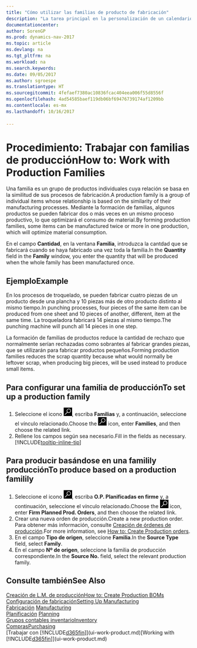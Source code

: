 ```yaml
---
title: "Cómo utilizar las familias de producto de fabricación"
description: "La tarea principal en la personalización de un calendario base para su empresa, o uno de sus socios comerciales, es cambiar el estado de los días laborables y días no laborables."
documentationcenter: 
author: SorenGP
ms.prod: dynamics-nav-2017
ms.topic: article
ms.devlang: na
ms.tgt_pltfrm: na
ms.workload: na
ms.search.keywords: 
ms.date: 09/05/2017
ms.author: sgroespe
ms.translationtype: HT
ms.sourcegitcommit: 4fefaef7380ac10836fcac404eea006f55d8556f
ms.openlocfilehash: 4ad54585baef119db06bf69476739174af1209bb
ms.contentlocale: es-mx
ms.lasthandoff: 10/16/2017

---
```

# <a name="how-to-work-with-production-families"></a><span data-ttu-id="0cf75-103">Procedimiento: Trabajar con familias de producción</span><span class="sxs-lookup"><span data-stu-id="0cf75-103">How to: Work with Production Families</span></span>
<span data-ttu-id="0cf75-104">Una familia es un grupo de productos individuales cuya relación se basa en la similitud de sus procesos de fabricación.</span><span class="sxs-lookup"><span data-stu-id="0cf75-104">A production family is a group of individual items whose relationship is based on the similarity of their manufacturing processes.</span></span> <span data-ttu-id="0cf75-105">Mediante la formación de familias, algunos productos se pueden fabricar dos o más veces en un mismo proceso productivo, lo que optimizará el consumo de material.</span><span class="sxs-lookup"><span data-stu-id="0cf75-105">By forming production families, some items can be manufactured twice or more in one production, which will optimize material consumption.</span></span>

<span data-ttu-id="0cf75-106">En el campo **Cantidad**, en la ventana **Familia**, introduzca la cantdad que se fabricará cuando se haya fabricado una vez toda la familia.</span><span class="sxs-lookup"><span data-stu-id="0cf75-106">In the **Quantity** field in the **Family** window, you enter the quantity that will be produced when the whole family has been manufactured once.</span></span>

## <a name="example"></a><span data-ttu-id="0cf75-107">Ejemplo</span><span class="sxs-lookup"><span data-stu-id="0cf75-107">Example</span></span>
<span data-ttu-id="0cf75-108">En los procesos de troquelado, se pueden fabricar cuatro piezas de un producto desde una plancha y 10 piezas más de otro producto distinto al mismo tiempo.</span><span class="sxs-lookup"><span data-stu-id="0cf75-108">In punching processes, four pieces of the same item can be produced from one sheet and 10 pieces of another, different, item at the same time.</span></span> <span data-ttu-id="0cf75-109">La troqueladora fabricará 14 piezas al mismo tiempo.</span><span class="sxs-lookup"><span data-stu-id="0cf75-109">The punching machine will punch all 14 pieces in one step.</span></span>

<span data-ttu-id="0cf75-110">La formación de familias de productos reduce la cantidad de rechazo que normalmente serían rechazadas como sobrantes al fabricar grandes piezas, que se utilizarán para fabricar productos pequeños.</span><span class="sxs-lookup"><span data-stu-id="0cf75-110">Forming production families reduces the scrap quantity because what would normally be leftover scrap, when producing big pieces, will be used instead to produce small items.</span></span>

## <a name="to-set-up-a-production-family"></a><span data-ttu-id="0cf75-111">Para configurar una familia de producción</span><span class="sxs-lookup"><span data-stu-id="0cf75-111">To set up a production family</span></span>
1. <span data-ttu-id="0cf75-112">Seleccione el icono ![Buscar página o informe](media/ui-search/search_small.png "icono Buscar página o informe"), escriba **Familias** y, a continuación, seleccione el vínculo relacionado.</span><span class="sxs-lookup"><span data-stu-id="0cf75-112">Choose the ![Search for Page or Report](media/ui-search/search_small.png "Search for Page or Report icon") icon, enter **Families**, and then choose the related link.</span></span>
2. <span data-ttu-id="0cf75-113">Rellene los campos según sea necesario.</span><span class="sxs-lookup"><span data-stu-id="0cf75-113">Fill in the fields as necessary.</span></span> [!INCLUDE[tooltip-inline-tip](includes/tooltip-inline-tip_md.md)]

## <a name="to-produce-based-on-a-production-familily"></a><span data-ttu-id="0cf75-114">Para producir basándose en una familily producción</span><span class="sxs-lookup"><span data-stu-id="0cf75-114">To produce based on a production familily</span></span>
1. <span data-ttu-id="0cf75-115">Seleccione el icono ![Buscar página o informe](media/ui-search/search_small.png "icono Buscar página o informe"), escriba **O.P. Planificadas en firme** y, a continuación, seleccione el vínculo relacionado.</span><span class="sxs-lookup"><span data-stu-id="0cf75-115">Choose the ![Search for Page or Report](media/ui-search/search_small.png "Search for Page or Report icon") icon, enter **Firm Planned Prod. Orders**, and then choose the related link.</span></span>
2. <span data-ttu-id="0cf75-116">Crear una nueva orden de producción.</span><span class="sxs-lookup"><span data-stu-id="0cf75-116">Create a new production order.</span></span> <span data-ttu-id="0cf75-117">Para obtener más información, consulte [Creación de órdenes de producción](production-how-to-create-production-orders.md).</span><span class="sxs-lookup"><span data-stu-id="0cf75-117">For more information, see [How to: Create Production orders](production-how-to-create-production-orders.md).</span></span>
3. <span data-ttu-id="0cf75-118">En el campo **Tipo de origen**, seleccione **Familia**.</span><span class="sxs-lookup"><span data-stu-id="0cf75-118">In the **Source Type** field, select **Family**.</span></span>  
4. <span data-ttu-id="0cf75-119">En el campo **Nº de origen**, seleccione la familia de producción correspondiente.</span><span class="sxs-lookup"><span data-stu-id="0cf75-119">In the **Source No.** field, select the relevant production family.</span></span>

## <a name="see-also"></a><span data-ttu-id="0cf75-120">Consulte también</span><span class="sxs-lookup"><span data-stu-id="0cf75-120">See Also</span></span>
[<span data-ttu-id="0cf75-121">Creación de L.M. de producción</span><span class="sxs-lookup"><span data-stu-id="0cf75-121">How to: Create Production BOMs</span></span>](production-how-to-create-production-boms.md)  
[<span data-ttu-id="0cf75-122">Configuración de fabricación</span><span class="sxs-lookup"><span data-stu-id="0cf75-122">Setting Up Manufacturing</span></span>](production-configure-production-processes.md)  
<span data-ttu-id="0cf75-123">[Fabricación](production-manage-manufacturing.md)  </span><span class="sxs-lookup"><span data-stu-id="0cf75-123">[Manufacturing](production-manage-manufacturing.md)  </span></span>  
<span data-ttu-id="0cf75-124">[Planificación](production-planning.md) </span><span class="sxs-lookup"><span data-stu-id="0cf75-124">[Planning](production-planning.md) </span></span>  
[<span data-ttu-id="0cf75-125">Grupos contables inventario</span><span class="sxs-lookup"><span data-stu-id="0cf75-125">Inventory</span></span>](inventory-manage-inventory.md)  
[<span data-ttu-id="0cf75-126">Compras</span><span class="sxs-lookup"><span data-stu-id="0cf75-126">Purchasing</span></span>](purchasing-manage-purchasing.md)  
<span data-ttu-id="0cf75-127">[Trabajar con [!INCLUDE[d365fin](includes/d365fin_md.md)]](ui-work-product.md)</span><span class="sxs-lookup"><span data-stu-id="0cf75-127">[Working with [!INCLUDE[d365fin](includes/d365fin_md.md)]](ui-work-product.md)</span></span>

